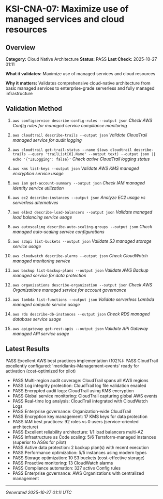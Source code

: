 # KSI-CNA-07: Maximize use of managed services and cloud resources

## Overview

**Category:** Cloud Native Architecture
**Status:** PASS
**Last Check:** 2025-10-27 01:11

**What it validates:** Maximize use of managed services and cloud resources

**Why it matters:** Validates comprehensive cloud-native architecture from basic managed services to enterprise-grade serverless and fully managed infrastructure

## Validation Method

1. `aws configservice describe-config-rules --output json`
   *Check AWS Config rules for managed service compliance monitoring*

2. `aws cloudtrail describe-trails --output json`
   *Validate CloudTrail managed service for audit logging*

3. `aws cloudtrail get-trail-status --name $(aws cloudtrail describe-trails --query 'trailList[0].Name' --output text) --output json || echo '{"IsLogging": false}'`
   *Check active CloudTrail logging status*

4. `aws kms list-keys --output json`
   *Validate AWS KMS managed encryption service usage*

5. `aws iam get-account-summary --output json`
   *Check IAM managed identity service utilization*

6. `aws ec2 describe-instances --output json`
   *Analyze EC2 usage vs serverless alternatives*

7. `aws elbv2 describe-load-balancers --output json`
   *Validate managed load balancing service usage*

8. `aws autoscaling describe-auto-scaling-groups --output json`
   *Check managed auto-scaling service configurations*

9. `aws s3api list-buckets --output json`
   *Validate S3 managed storage service usage*

10. `aws cloudwatch describe-alarms --output json`
   *Check CloudWatch managed monitoring service*

11. `aws backup list-backup-plans --output json`
   *Validate AWS Backup managed service for data protection*

12. `aws organizations describe-organization --output json`
   *Check AWS Organizations managed service for account governance*

13. `aws lambda list-functions --output json`
   *Validate serverless Lambda managed compute service usage*

14. `aws rds describe-db-instances --output json`
   *Check RDS managed database service usage*

15. `aws apigateway get-rest-apis --output json`
   *Validate API Gateway managed API service usage*

## Latest Results

PASS Excellent AWS best practices implementation (102%): PASS CloudTrail excellently configured: 'meridianks-Management-events' ready for activation (cost-optimized for pilot)
- PASS Multi-region audit coverage: CloudTrail spans all AWS regions
- PASS Log integrity protection: CloudTrail log file validation enabled
- PASS Encrypted audit logs: CloudTrail using KMS encryption
- PASS Global service monitoring: CloudTrail capturing global AWS events
- PASS Real-time log analysis: CloudTrail integrated with CloudWatch Logs
- PASS Enterprise governance: Organization-wide CloudTrail
- PASS Encryption key management: 17 KMS keys for data protection
- PASS IAM best practices: 92 roles vs 0 users (service-oriented architecture)
- PASS Excellent reliability architecture: 1/1 load balancers multi-AZ
- PASS Infrastructure as Code scaling: 5/6 Terraform-managed instances (superior to ASGs for pilot)
- PASS Active data protection: 2 backup plan(s) with recent execution
- PASS Performance optimization: 5/5 instances using modern types
- PASS Storage optimization: 10 S3 buckets (cost-effective storage)
- PASS Proactive monitoring: 13 CloudWatch alarms
- PASS Compliance automation: 327 active Config rules
- PASS Enterprise governance: AWS Organizations with centralized management

---
*Generated 2025-10-27 01:11 UTC*